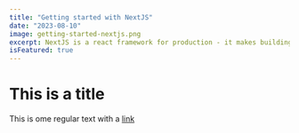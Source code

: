 ```yaml
---
title: "Getting started with NextJS"
date: "2023-08-10"
image: getting-started-nextjs.png
excerpt: NextJS is a react framework for production - it makes building fullstack React apps and sites a breeze and ships with built-in SSR.
isFeatured: true
---
```


# This is a title

This is ome regular text with a [link](https://google.com)
